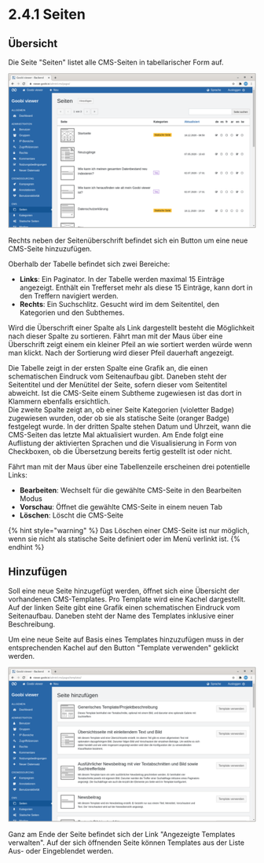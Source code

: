 # 2.4.1 Seiten

## Übersicht

Die Seite "Seiten" listet alle CMS-Seiten in tabellarischer Form auf.

![&#xDC;bersicht der CMS-Seiten](../../../.gitbook/assets/ui_2.4.1_1.png)

Rechts neben der Seitenüberschrift befindet sich ein Button um eine neue CMS-Seite hinzuzufügen.

Oberhalb der Tabelle befindet sich zwei Bereiche:

* **Links**: Ein Paginator. In der Tabelle werden maximal 15 Einträge angezeigt. Enthält ein Trefferset mehr als diese 15 Einträge, kann dort in den Treffern navigiert werden.
* **Rechts**: Ein Suchschlitz. Gesucht wird im dem Seitentitel, den Kategorien und den Subthemes.

Wird die Überschrift einer Spalte als Link dargestellt besteht die Möglichkeit nach dieser Spalte zu sortieren. Fährt man mit der Maus über eine Überschrift zeigt einem ein kleiner Pfeil an wie sortiert werden würde wenn man klickt. Nach der Sortierung wird dieser Pfeil dauerhaft angezeigt.

Die Tabelle zeigt in der ersten Spalte eine Grafik an, die einen schematischen Eindruck vom Seitenaufbau gibt. Daneben steht der Seitentitel und der Menütitel der Seite, sofern dieser vom Seitentitel abweicht. Ist die CMS-Seite einem Subtheme zugewiesen ist das dort in Klammern ebenfalls ersichtlich.  
Die zweite Spalte zeigt an, ob einer Seite Kategorien \(violetter Badge\) zugewiesen wurden, oder ob sie als statische Seite \(oranger Badge\) festgelegt wurde. In der dritten Spalte stehen Datum und Uhrzeit, wann die CMS-Seiten das letzte Mal aktualisiert wurden. Am Ende folgt eine Auflistung der aktivierten Sprachen und die Visualisierung in Form von Checkboxen, ob die Übersetzung bereits fertig gestellt ist oder nicht.

Fährt man mit der Maus über eine Tabellenzeile erscheinen drei potentielle Links:

* **Bearbeiten**: Wechselt für die gewählte CMS-Seite in den Bearbeiten Modus
* **Vorschau**: Öffnet die gewählte CMS-Seite in einem neuen Tab
* **Löschen**: Löscht die CMS-Seite

{% hint style="warning" %}
Das Löschen einer CMS-Seite ist nur möglich, wenn sie nicht als statische Seite definiert oder im Menü verlinkt ist.
{% endhint %}

## Hinzufügen

Soll eine neue Seite hinzugefügt werden, öffnet sich eine Übersicht der vorhandenen CMS-Templates. Pro Template wird eine Kachel dargestellt. Auf der linken Seite gibt eine Grafik einen schematischen Eindruck vom Seitenaufbau. Daneben steht der Name des Templates inklusive einer Beschreibung.

Um eine neue Seite auf Basis eines Templates hinzuzufügen muss in der entsprechenden Kachel auf den Button "Template verwenden" geklickt werden.

![](../../../.gitbook/assets/ui_2.4.1_2.png)

Ganz am Ende der Seite befindet sich der Link "Angezeigte Templates verwalten". Auf der sich öffnenden Seite können Templates aus der Liste Aus- oder Eingeblendet werden.

